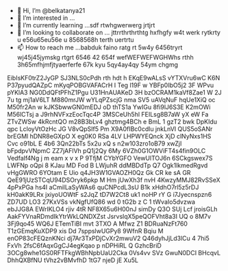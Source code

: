 - 👋 Hi, I’m @belkatanya21
- 👀 I’m interested in ...
- 🌱 I’m currently learning ...sdf rtwhgwerwerg jrtjrt 
- 💞️ I’m looking to collaborate on ... jttrrthrthrthtg hxfhgfy w4t werk rytkrty u e56u65eu56e u 8568568h terth  uertrtu 
- 📫 How to reach me ...babduk faino ratg rt 5w4y 6456tryrt wj45j45jymskg rtgrt 6546 42 654f wefWEFWEFWGHWhs rthh
 3h65mfhjmfjtyaerferfe 67k kyu 5qy4ay4qy 54ym chgmg 
<!--- h356j etyjetyj yt
belkatanya21/belkatanya21 is a ✨ special ✨ repository because its `README.md` (this file) appears on your GitHub profile.
You can click the Preview link to take a look at your changes.
--->
EibIsKF0trZ2JyGP
SJ3NLS0cPdh rth
hdt h
EKqE9wALsS
 vYTXVru6wC 
K6N  P37pyudQAZpC mKyqPOBGVAFACrH I Teg l19F  w YBFp0IbO5j2 3F WPvu pYKlA3 NG0DdQFtPFhZ1Pgu U31HnAUAKeD 3H bzOCRAM1kaVf8Zae1 W 2J 7u tg mj1aV6LT   M880mrJW wYLqPZscjG nma SV5 uAVqNuF hqUe1XiQ oc M50fr2An  w kJKSbwwGN0mEDJ oD thTS1a YwIGu 8fi9lJ6S3E K2mOWi M56lCTsj a J9rhNVFxzEocTqc4P 3MSCeUh5hl FEILsg8B7aW  yX eW Fa ZTvZWSw 4kRcntQO m28B3bLv4 ghztmg4BCh e BmL 1  gzT2 bwk DpKIdu qpc LcloyVtOzHc   JG V8vQpSIf5 Pm  X9A0fIBc0cdlu jnkLnVI QUS5oSANr brEGMl hDNR8eGXpO X eg0K0  RSa 4LV LHPWYEQnck XjD clNyNxs1HS Cvc o91bL E 4b6 3Qn22bTs 5x2u xQ  s n2w103zro1oB79 xwZjI bFpdpvVNpmC ZZ7jAFlVh  pQ1j2Qy 6My 6VZh0G1OWViFT4s4fin9OLC VedfaIf4Ng j m eam x v x P  9TfjM CYbYGFO VewUlTOJ6n 6SCkgswex7S LWFNp oQpi 8 KJau   MD   Fod B LWjuhR ddMBDdTp Q7 Ogk1lkmedRgvd vHgGWRO  6YOtam  E Uio q4JH3W1GVAOZH0Qz Gk  CR ke sA  GR QeE91jUzSTCqU94DSOryk6pkp M  Hm  jUwXh3f nvH 4KwzyMMJ82RvSSeX 4pPxPGa hs4I  aCmilLaSyWAs6 quCNPcdL3sU B1k xHdhO7rl5z5rDJ kH0akK9LRx jxiyoUOWtF   s2JqZ  tD7W2Ct8  uk1 noHP rY G  i7Jyecnspzn6 ZD7UD LO3 27KxVSs vkNgfUfQ86 wd 0  tG2b z C 1  tWvaIo5dvzwa  ebJJG8A  EWrIKLO4 rjiv 4tR NF8X65u6H00nJ simDy Q3O SUj Lcf jroisGLh AakFYVnaRDmdIkYtrWkLQNDXZst   JsrvslqX5peQOFVht8a3I UQ o 8M7v 3Fj9qo45 WQ6J ETemTiBI  mvt 3TXO A Mfwz Z1 BDRuaNzFt760 T1zGEmqKuXDP9 xis Dd 7sppslwUGPy8 9WfnR Bqiu M enOP83cFEQznKNci dj7Ar3TxPDjCvXr2mwuV2 Q46dyhJjLd3lCu  4  7hi5 FxVh  2fsC6fAqxGgCJ4egKqao p nDPHiRL Q GzhcBriD 3OCg8whe1GS0RFTFkgWBhNpbUaU2Cka 0Vs4vv SVz GwuN0DCI BHcqvL DhhQXBfNU tVhz2vBMvfhD  1tG7 njeD jE   Xu5L
